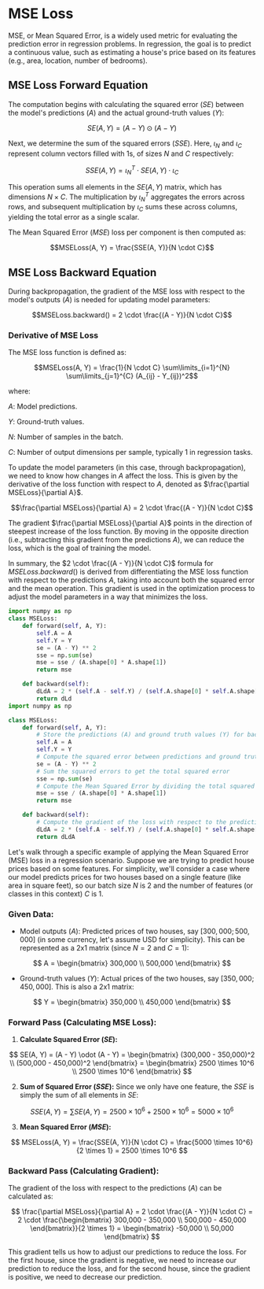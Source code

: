 # MSE Loss

MSE, or Mean Squared Error, is a widely used metric for evaluating the prediction error in regression problems. In regression, the goal is to predict a continuous value, such as estimating a house's price based on its features (e.g., area, location, number of bedrooms).

## MSE Loss Forward Equation

The computation begins with calculating the squared error ($SE$) between the model's predictions ($A$) and the actual ground-truth values ($Y$):

$$SE(A, Y) = (A - Y) \odot (A - Y)$$

Next, we determine the sum of the squared errors ($SSE$). Here, $\iota_N$ and $\iota_C$ represent column vectors filled with 1s, of sizes $N$ and $C$ respectively:

$$SSE(A,Y) = \iota_{N}^{T} \cdot SE(A,Y) \cdot \iota_{C}$$

This operation sums all elements in the $SE(A, Y)$ matrix, which has dimensions $N \times C$. The multiplication by $\iota_{N}^{T}$ aggregates the errors across rows, and subsequent multiplication by $\iota_{C}$ sums these across columns, yielding the total error as a single scalar.

The Mean Squared Error ($MSE$) loss per component is then computed as:

$$MSELoss(A, Y) = \frac{SSE(A, Y)}{N \cdot C}$$

## MSE Loss Backward Equation
During backpropagation, the gradient of the MSE loss with respect to the model's outputs ($A$) is needed for updating model parameters:

$$MSELoss.backward() = 2 \cdot \frac{(A - Y)}{N \cdot C}$$

### Derivative of MSE Loss

The MSE loss function is defined as:

$$MSELoss(A, Y) = \frac{1}{N \cdot C} \sum\limits_{i=1}^{N} \sum\limits_{j=1}^{C} (A_{ij} - Y_{ij})^2$$

where:

$A$: Model predictions.

$Y$: Ground-truth values.

$N$: Number of samples in the batch.

$C$: Number of output dimensions per sample, typically 1 in regression tasks.

To update the model parameters (in this case, through backpropagation), we need to know how changes in $A$ affect the loss. This is given by the derivative of the loss function with respect to $A$, denoted as $\frac{\partial MSELoss}{\partial A}$.

$$\frac{\partial MSELoss}{\partial A} = 2 \cdot \frac{(A - Y)}{N \cdot C}$$

The gradient $\frac{\partial MSELoss}{\partial A}$ points in the direction of steepest increase of the loss function. By moving in the opposite direction (i.e., subtracting this gradient from the predictions $A$), we can reduce the loss, which is the goal of training the model.

In summary, the $2 \cdot \frac{(A - Y)}{N \cdot C}$ formula for $MSELoss.backward()$ is derived from differentiating the MSE loss function with respect to the predictions $A$, taking into account both the squared error and the mean operation. This gradient is used in the optimization process to adjust the model parameters in a way that minimizes the loss.

```python
import numpy as np
class MSELoss:
    def forward(self, A, Y):
        self.A = A
        self.Y = Y
        se = (A - Y) ** 2
        sse = np.sum(se)
        mse = sse / (A.shape[0] * A.shape[1])
        return mse

    def backward(self):
        dLdA = 2 * (self.A - self.Y) / (self.A.shape[0] * self.A.shape[1])
        return dLd
import numpy as np

class MSELoss:
    def forward(self, A, Y):
        # Store the predictions (A) and ground truth values (Y) for backward computation
        self.A = A
        self.Y = Y
        # Compute the squared error between predictions and ground truth
        se = (A - Y) ** 2
        # Sum the squared errors to get the total squared error
        sse = np.sum(se)
        # Compute the Mean Squared Error by dividing the total squared error by the number of elements
        mse = sse / (A.shape[0] * A.shape[1])
        return mse

    def backward(self):
        # Compute the gradient of the loss with respect to the predictions (A)
        dLdA = 2 * (self.A - self.Y) / (self.A.shape[0] * self.A.shape[1])
        return dLdA

```

Let's walk through a specific example of applying the Mean Squared Error (MSE) loss in a regression scenario. Suppose we are trying to predict house prices based on some features. For simplicity, we'll consider a case where our model predicts prices for two houses based on a single feature (like area in square feet), so our batch size $N$ is 2 and the number of features (or classes in this context) $C$ is 1.

### Given Data:

- Model outputs ($A$): Predicted prices of two houses, say $[300,000; 500,000]$ (in some currency, let's assume USD for simplicity). This can be represented as a 2x1 matrix (since $N=2$ and $C=1$):

$$
A = \begin{bmatrix} 300,000 \\ 500,000 \end{bmatrix}
$$

- Ground-truth values ($Y$): Actual prices of the two houses, say $[350,000; 450,000]$. This is also a 2x1 matrix:

$$
Y = \begin{bmatrix} 350,000 \\ 450,000 \end{bmatrix}
$$

### Forward Pass (Calculating MSE Loss):

1. **Calculate Squared Error ($SE$):**

$$
SE(A, Y) = (A - Y) \odot (A - Y) = \begin{bmatrix} (300,000 - 350,000)^2 \\ (500,000 - 450,000)^2 \end{bmatrix} = \begin{bmatrix} 2500 \times 10^6 \\ 2500 \times 10^6 \end{bmatrix}
$$

2. **Sum of Squared Error ($SSE$):**
   Since we only have one feature, the $SSE$ is simply the sum of all elements in $SE$:

$$
SSE(A,Y) = \sum SE(A,Y) = 2500 \times 10^6 + 2500 \times 10^6 = 5000 \times 10^6
$$

3. **Mean Squared Error ($MSE$):**

$$
MSELoss(A, Y) = \frac{SSE(A, Y)}{N \cdot C} = \frac{5000 \times 10^6}{2 \times 1} = 2500 \times 10^6
$$

### Backward Pass (Calculating Gradient):

The gradient of the loss with respect to the predictions ($A$) can be calculated as:

$$
\frac{\partial MSELoss}{\partial A} = 2 \cdot \frac{(A - Y)}{N \cdot C} = 2 \cdot \frac{\begin{bmatrix} 300,000 - 350,000 \\ 500,000 - 450,000 \end{bmatrix}}{2 \times 1} = \begin{bmatrix} -50,000 \\ 50,000 \end{bmatrix}
$$

This gradient tells us how to adjust our predictions to reduce the loss. For the first house, since the gradient is negative, we need to increase our prediction to reduce the loss, and for the second house, since the gradient is positive, we need to decrease our prediction.

